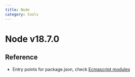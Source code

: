 ```yaml
---
title: Node
category: tools
---
```


# Node v18.7.0

## Reference

- Entry points for package.json, check [Ecmascript modules](https://nodejs.org/docs/latest-v17.x/api/packages.html)
